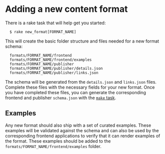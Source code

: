 # Adding a new content format

There is a rake task that will help get you started:

```
  $ rake new_format[FORMAT_NAME]
```

This will create the basic folder structure and files needed for a new format
schema:

```
  formats/FORMAT_NAME/frontend
  formats/FORMAT_NAME/frontend/examples
  formats/FORMAT_NAME/publisher
  formats/FORMAT_NAME/publisher/details.json
  formats/FORMAT_NAME/publisher/links.json
```

The schema will be generated from the `details.json` and `links.json` files.
Complete these files with the necessary fields for your new format. Once you
have completed these files, you can generate the corresponding frontend and
publisher `schema.json` with the [`make` task](../README.md#makefile).

## Examples

Any new format should also ship with a set of curated examples. These examples
will be validated against the schema and can also be used by the corresponding
frontend applications to verify that it can render examples of the format. These
examples should be added to the `formats/FORMAT_NAME/frontend/examples` folder.
